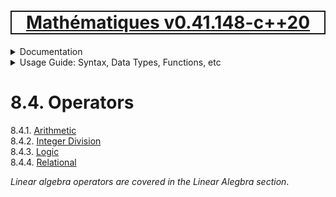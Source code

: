 [<h1 style='border: 2px solid; text-align: center'>Mathématiques v0.41.148-c++20</h1>](../../../README.md)

<details>

<summary>Documentation</summary>

# [Chapter  Documentation](../../README.md)<br>
Chapter 1. [License](../../license/README.md)<br>
Chapter 2. [About](../../about/README.md)<br>
Chapter 3. [Status & Release Notes](../../status-release/README.md)<br>
Chapter 4. [Development Schedule](../../development-schedule/README.md)<br>
Chapter 5. [Introduction with Examples](../../intro/README.md)<br>
Chapter 6. [Installation](../../installation/README.md)<br>
Chapter 7. [Your First Mathématiques Project](../../first-project/README.md)<br>
Chapter 8. _Usage Guide: Syntax, Data Types, Functions, etc_ <br>
Chapter 9. [Benchmarks](../../benchmarks/README.md)<br>
Chapter 10. [Tests](../../test/README.md)<br>
Chapter 11. [Developer Guide: Modifying and Extending Mathématiques](../../developer-guide/README.md)<br>


</details>



<details>

<summary>Usage Guide: Syntax, Data Types, Functions, etc</summary>

# [8. Usage Guide: Syntax, Data Types, Functions, etc](../README.md)<br>
8.1. [Usage Guide Notation](../notation/README.md)<br>
8.2. [Scalar Types (Real, Imaginary, Complex & Quaternion)](../numbers/README.md)<br>
8.3. [Container Types (Vector, Matrix & MultiArray)](../multiarrays/README.md)<br>
8.4. _Operators_ <br>
8.5. [Functions](../functions/README.md)<br>
8.6. [Linear Algebra](../linear-algebra/README.md)<br>
8.7. [Indexing, Masks, and Sorting](../indexing-sorting/README.md)<br>
8.8. [Ranges and Grids](../ranges-grids/README.md)<br>
8.9. [Calculus](../calculus/README.md)<br>
8.10. [Vector Calculus](../vector-calculus/README.md)<br>
8.11. [MultiArray Calculus](../tensor-calculus/README.md)<br>
8.12. [Display of Results](../display/README.md)<br>
8.13. [FILE I/O](../file-io/README.md)<br>
8.14. [Debug Modes](../debug/README.md)<br>


</details>



# 8.4. Operators

8.4.1. [Arithmetic](arithmetic/README.md)<br>
8.4.2. [Integer Division](integer-division/README.md)<br>
8.4.3. [Logic](logic/README.md)<br>
8.4.4. [Relational](relational/README.md)<br>

_Linear algebra operators are covered in the Linear Alegbra section_.

